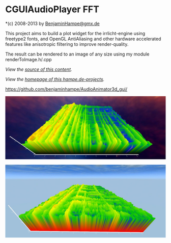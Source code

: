 CGUIAudioPlayer FFT
================================
*(c) 2008-2013 by BenjaminHampe@gmx.de


This project aims to build a plot widget for the irrlicht-engine
using freetype2 fonts, and OpenGL AntiAliasing and
other hardware accelerated features like anisotropic filtering
to improve render-quality.

The result can be rendered to an image
of any size using my module renderToImage.h/.cpp

*View the [source of this content](http://github.github.com/github-flavored-markdown/sample_content.html).*

*View the [homepage of this hampe.de-projects](http://github.github.com/github-flavored-markdown/sample_content.html).*

https://github.com/benjaminhampe/AudioAnimator3d_gui/

![Alt screenshot](media/background/load_2.jpg?raw=true)

![Alt screenshot](screens/screen_001.jpg?raw=true)